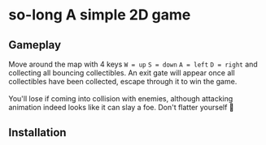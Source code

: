 # so-long A simple 2D game

## Gameplay

Move around the map with 4 keys `W = up` `S = down` `A = left` `D = right` and collecting all bouncing collectibles.
An exit gate will appear once all collectibles have been collected, escape through it to win the game.
<br /><br />
You'll lose if coming into collision with enemies, although attacking animation indeed looks like 
it can slay a foe. Don't flatter yourself :zany_face:

## Installation
